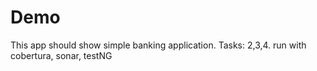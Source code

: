 # Demo 
This app should show simple banking application.
Tasks: 2,3,4.
run with cobertura, sonar, testNG